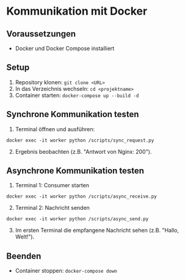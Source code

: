 # Kommunikation mit Docker

## Voraussetzungen
- Docker und Docker Compose installiert

## Setup
1. Repository klonen: `git clone <URL>`
2. In das Verzeichnis wechseln: `cd <projektname>`
3. Container starten: `docker-compose up --build -d`

## Synchrone Kommunikation testen
1. Terminal öffnen und ausführen:

```docker exec -it worker python /scripts/sync_request.py```

2. Ergebnis beobachten (z.B. "Antwort von Nginx: 200").

## Asynchrone Kommunikation testen
1. Terminal 1: Consumer starten

```docker exec -it worker python /scripts/async_receive.py```

2. Terminal 2: Nachricht senden

```docker exec -it worker python /scripts/async_send.py```

3. Im ersten Terminal die empfangene Nachricht sehen (z.B. "Hallo, Welt!").

## Beenden
- Container stoppen: `docker-compose down`
